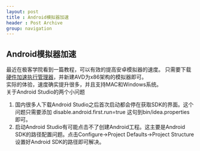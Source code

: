 ```yaml
---
layout: post
title : Android模拟器加速
header : Post Archive
group: navigation
---
```


## Android模拟器加速
最近在极客学院看到一篇教程，可以有效的提高安卓模拟器的速度。
只需要下载 [硬件加速执行管理器](https://software.intel.com/zh-cn/android)，并新建AVD为x86架构的模拟器即可。
<br/>
实际的体验，速度确实提升很多，并且支持MAC和Windows系统。
<br/>
关于Android Studio的两个小问题
1. 国内很多人下载Android Studio之后首次启动都会停在获取SDK的界面。这个问题只需要添加
	disable.android.first.run=true
这句到bin/idea.properties 即可。
2. 启动Android Studio有可能点击不了创建Android工程。这主要是Android SDK的路径配置问题。点击Configure->Project Defaults->Project Structure 设置好Android SDK的路径即可解决。





